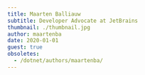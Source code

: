 ```yaml
---
title: Maarten Balliauw
subtitle: Developer Advocate at JetBrains
thumbnail: ./thumbnail.jpg
author: maartenba
date: 2020-01-01
guest: true
obsoletes:
  - /dotnet/authors/maartenba/
---
```

